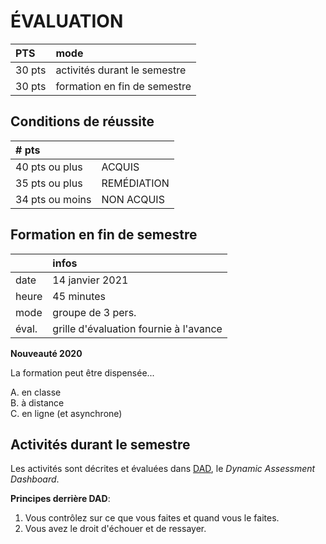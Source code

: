 # ÉVALUATION

| PTS | mode |
| :-- | :--- |
| 30 pts | activités durant le semestre |
| 30 pts | formation en fin de semestre |


## Conditions de réussite

| # pts |  |
| :-- | :--- |
| 40 pts ou plus | ACQUIS |
| 35 pts ou plus | REMÉDIATION |
| 34 pts ou moins | NON ACQUIS |


## Formation en fin de semestre

|  | infos |
| :-- | :---- |
| date | 14 janvier 2021 |
| heure | 45 minutes |
| mode | groupe de 3 pers. |
| éval. | grille d'évaluation fournie à l'avance |

**Nouveauté 2020**

La formation peut être dispensée...

A. en classe   
B. à distance   
C. en ligne (et asynchrone)   


## Activités durant le semestre

Les activités sont décrites et évaluées dans [DAD](https://cest.la/dad), le *Dynamic Assessment Dashboard*.

**Principes derrière DAD**:   
1. Vous contrôlez sur ce que vous faites et quand vous le faites.   
2. Vous avez le droit d'échouer et de ressayer.   

